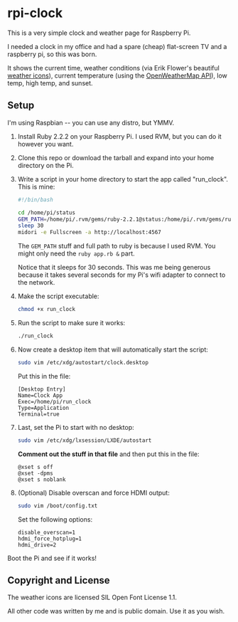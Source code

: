 # rpi-clock

This is a very simple clock and weather page for Raspberry Pi.

I needed a clock in my office and had a spare (cheap) flat-screen TV and a raspberry pi, so this was born.

It shows the current time, weather conditions (via Erik Flower's beautiful [weather icons](https://erikflowers.github.io/weather-icons/)),
current temperature (using the [OpenWeatherMap API](http://openweathermap.org/api)), low temp, high temp, and sunset.

## Setup

I'm using Raspbian -- you can use any distro, but YMMV.

1. Install Ruby 2.2.2 on your Raspberry Pi. I used RVM, but you can do it however you want.

2. Clone this repo or download the tarball and expand into your home directory on the Pi.

3. Write a script in your home directory to start the app called "run_clock". This is mine:

    ```bash
    #!/bin/bash

    cd /home/pi/status
    GEM_PATH=/home/pi/.rvm/gems/ruby-2.2.1@status:/home/pi/.rvm/gems/ruby-2.2.1@global /home/pi/.rvm/rubies/ruby-2.2.1/bin/ruby app.rb &
    sleep 30
    midori -e Fullscreen -a http://localhost:4567
    ```

    The `GEM_PATH` stuff and full path to ruby is because I used RVM. You might only need the `ruby app.rb &` part.

    Notice that it sleeps for 30 seconds. This was me being generous because it takes several seconds for my Pi's wifi adapter to connect to the network.

4. Make the script executable:

    ```bash
    chmod +x run_clock
    ```

5. Run the script to make sure it works:

    ```bash
    ./run_clock
    ```

6. Now create a desktop item that will automatically start the script:

    ```bash
    sudo vim /etc/xdg/autostart/clock.desktop
    ```

    Put this in the file:

    ```
    [Desktop Entry]
    Name=Clock App
    Exec=/home/pi/run_clock
    Type=Application
    Terminal=true
    ```

7. Last, set the Pi to start with no desktop:

    ```bash
    sudo vim /etc/xdg/lxsession/LXDE/autostart
    ```

    **Comment out the stuff in that file** and then put this in the file:

    ```
    @xset s off
    @xset -dpms
    @xset s noblank
    ```

8. (Optional) Disable overscan and force HDMI output:

    ```bash
    sudo vim /boot/config.txt
    ```

    Set the following options:

    ```
    disable_overscan=1
    hdmi_force_hotplug=1
    hdmi_drive=2
    ```

Boot the Pi and see if it works!

## Copyright and License

The weather icons are licensed SIL Open Font License 1.1.

All other code was written by me and is public domain. Use it as you wish.
